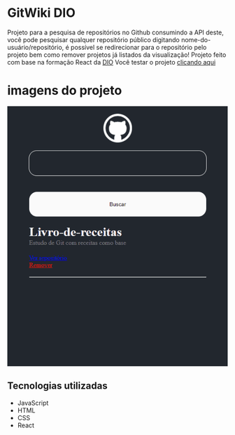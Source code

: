 # GitWiki DIO

Projeto para a pesquisa de repositórios no Github consumindo a API deste, você pode pesquisar qualquer repositório público digitando nome-do-usuário/repositório, é possível se redirecionar para o repositório pelo projeto bem como remover projetos já listados da visualização!
Projeto feito com base na formação React da [DIO](https://dio.me/sign-up?ref=9RS1X8XBOV)
Você testar o projeto [clicando aqui](https://git-wiki-rho.vercel.app/)

# imagens do projeto
<p align="center">
<img src="./src/images/gif.gif">
</p>


## Tecnologias utilizadas

* JavaScript
* HTML
* CSS
* React